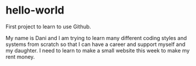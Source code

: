 # hello-world
First project to learn to use Github.

My name is Dani and I am trying to learn many different coding styles and systems from scratch so that I can have a career and support myself and my daughter. I need to learn to make a small website this week to make my rent money.
